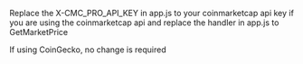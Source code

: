 Replace the X-CMC_PRO_API_KEY in app.js to your coinmarketcap api key if you are using the coinmarketcap api and replace the handler in app.js to GetMarketPrice

If using CoinGecko, no change is required
